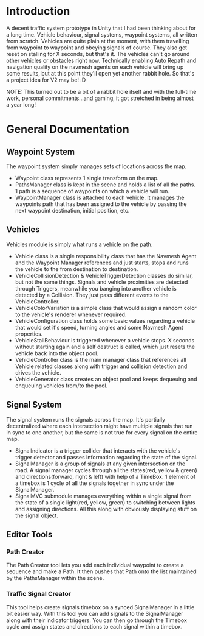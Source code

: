 # Introduction

A decent traffic system prototype in Unity that I had been thinking about for a long time.
Vehicle behaviour, signal systems, waypoint systems, all written from scratch. Vehicles are quite plain at the moment, with them travelling from waypoint to waypoint and obeying signals of course. They also get reset on stalling for X seconds, but that's it. The vehicles can't go around other vehicles or obstacles right now. 
Technically enabling Auto Repath and navigation quality on the navmesh agents on each vehicle will bring up some results, but at this point they'll open yet another rabbit hole. So that's a project idea for V2 may be! :D

NOTE: This turned out to be a bit of a rabbit hole itself and with the full-time work, personal commitments...and gaming, it got stretched in being almost a year long!

# General Documentation

## Waypoint System

The waypoint system simply manages sets of locations across the map.
- Waypoint class represents 1 single transform on the map.
- PathsManager class is kept in the scene and holds a list of all the paths. 1 path is a sequence of waypoints on which a vehicle will run.
- WaypointManager class is attached to each vehicle. It manages the waypoints path that has been assigned to the vehicle by passing the next waypoint destination, initial position, etc.


## Vehicles

Vehicles module is simply what runs a vehicle on the path.
- Vehicle class is a single responsibility class that has the Navmesh Agent and the Waypoint Manager references and just starts, stops and runs the vehicle to the from destination to destination.
- VehicleCollisionDetection & VehicleTriggerDetection classes do similar, but not the same things. Signals and vehicle proximities are detected through Triggers, meanwhile you banging into another vehicle is detected by a Collision. They just pass different events to the VehicleController.
- VehicleColorVariation is a simple class that would assign a random color to the vehicle's renderer whenever required.
- VehicleConfiguration class holds some basic values regarding a vehicle that would set it's speed, turning angles and some Navmesh Agent properties.
- VehicleStallBehaviour is triggered whenever a vehicle stops. X seconds without starting again and a self destruct is called, which just resets the vehicle back into the object pool.
- VehicleController class is the main manager class that references all Vehicle related classes along with trigger and collision detection and drives the vehicle.
- VehicleGenerator class creates an object pool and keeps dequeuing and enqueuing vehicles from/to the pool.


## Signal System

The signal system runs the signals across the map. It's partially decentralized where each intersection might have multiple signals that run in sync to one another, but the same is not true for every signal on the entire map.
- SignalIndicator is a trigger collider that interacts with the vehicle's trigger detector and passes information regarding the state of the signal.
- SignalManager is a group of signals at any given intersection on the road. A signal manager cycles through all the states(red, yellow & green) and directions(forward, right & left) with help of a TimeBox. 1 element of a timebox is 1 cycle of all the signals together in sync under the SignalManager.
- SignalMVC submodule manages everything within a single signal from the state of a single light(red, yellow, green) to switching between lights and assigning directions. All this along with obviously displaying stuff on the signal object.


## Editor Tools

### Path Creator

The Path Creator tool lets you add each individual waypoint to create a sequence and make a Path. It then pushes that Path onto the list maintained by the PathsManager within the scene.

### Traffic Signal Creator

This tool helps create signals timebox on a synced SignalManager in a little bit easier way. With this tool you can add signals to the SignalManager along with their indicator triggers. You can then go through the Timebox cycle and assign states and directions to each signal within a timebox.
